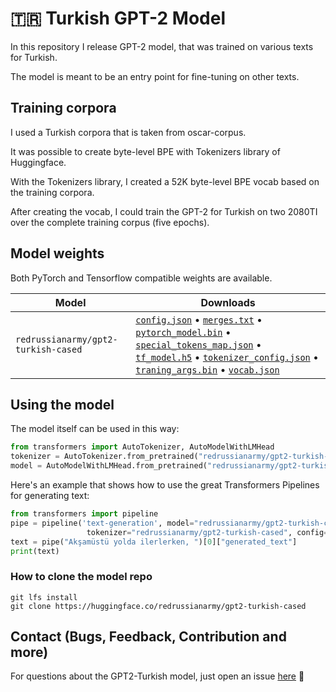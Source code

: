 # 🇹🇷 Turkish GPT-2 Model

In this repository I release GPT-2 model, that was trained on various texts for Turkish.

The model is meant to be an entry point for fine-tuning on other texts.

## Training corpora

I used a Turkish corpora that is taken from oscar-corpus.

It was possible to create byte-level BPE with Tokenizers library of Huggingface.

With the Tokenizers library, I created a 52K byte-level BPE vocab based on the training corpora.

After creating the vocab, I could train the GPT-2 for Turkish on two 2080TI over the complete training corpus (five epochs).

## Model weights

Both PyTorch and Tensorflow compatible weights are available.

| Model                             | Downloads
| --------------------------------- | ---------------------------------------------------------------------------------------------------------------
| `redrussianarmy/gpt2-turkish-cased`   | [`config.json`](https://huggingface.co/redrussianarmy/gpt2-turkish-cased/blob/main/config.json) • [`merges.txt`](https://huggingface.co/redrussianarmy/gpt2-turkish-cased/blob/main/merges.txt) • [`pytorch_model.bin`](https://huggingface.co/redrussianarmy/gpt2-turkish-cased/blob/main/pytorch_model.bin) • [`special_tokens_map.json`](https://huggingface.co/redrussianarmy/gpt2-turkish-cased/blob/main/special_tokens_map.json) • [`tf_model.h5`](https://huggingface.co/redrussianarmy/gpt2-turkish-cased/blob/main/tf_model.h5) • [`tokenizer_config.json`](https://huggingface.co/redrussianarmy/gpt2-turkish-cased/blob/main/tokenizer_config.json) • [`traning_args.bin`](https://huggingface.co/redrussianarmy/gpt2-turkish-cased/blob/main/training_args.bin) • [`vocab.json`](https://huggingface.co/redrussianarmy/gpt2-turkish-cased/blob/main/vocab.json)

## Using the model

The model itself can be used in this way:

``` python
from transformers import AutoTokenizer, AutoModelWithLMHead
tokenizer = AutoTokenizer.from_pretrained("redrussianarmy/gpt2-turkish-cased")
model = AutoModelWithLMHead.from_pretrained("redrussianarmy/gpt2-turkish-cased")
```

Here's an example that shows how to use the great Transformers Pipelines for generating text:

``` python
from transformers import pipeline
pipe = pipeline('text-generation', model="redrussianarmy/gpt2-turkish-cased",
                 tokenizer="redrussianarmy/gpt2-turkish-cased", config={'max_length':800})   
text = pipe("Akşamüstü yolda ilerlerken, ")[0]["generated_text"]
print(text)
```

### How to clone the model repo
```
git lfs install
git clone https://huggingface.co/redrussianarmy/gpt2-turkish-cased
```

## Contact (Bugs, Feedback, Contribution and more)
For questions about the GPT2-Turkish model, just open an issue [here](https://github.com/redrussianarmy/gpt2-turkish/issues) 🤗
